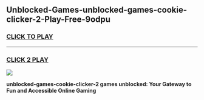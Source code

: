 
## Unblocked-Games-unblocked-games-cookie-clicker-2-Play-Free-9odpu
<h3>
<a href="https://premium76.site?title=unblocked-games-cookie-clicker-2&ref=20M">CLICK TO PLAY</a></h3>
<hr>

<h3>
<a href="https://premium76.site?title=unblocked-games-cookie-clicker-2&ref=20M">CLICK 2 PLAY</a>
  
</h3>

<a href="https://premium76.site?title=unblocked-games-cookie-clicker-2&ref=19M"><img src="https://clearcache.store/games.png"></a>


**unblocked-games-cookie-clicker-2 games unblocked: Your Gateway to Fun and Accessible Online Gaming**
